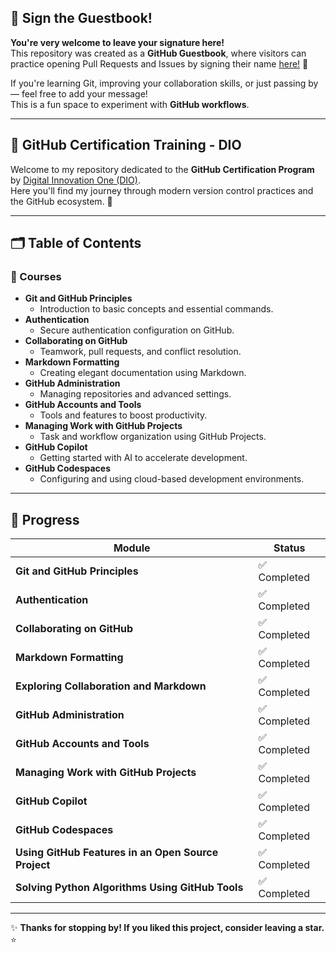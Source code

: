 ## 🤝 Sign the Guestbook!

**You're very welcome to leave your signature here!**  
This repository was created as a **GitHub Guestbook**, where visitors can practice opening Pull Requests and Issues by signing their name [here!](./Livro-de-Visitas.md) 💌

If you're learning Git, improving your collaboration skills, or just passing by — feel free to add your message!  
This is a fun space to experiment with **GitHub workflows**.

---

## 🧭 GitHub Certification Training - DIO

Welcome to my repository dedicated to the **GitHub Certification Program** by [Digital Innovation One (DIO)](https://www.dio.me/).  
Here you'll find my journey through modern version control practices and the GitHub ecosystem. 🐙

---

## 🗂️ Table of Contents

### **📖 Courses**
- **Git and GitHub Principles**  
  - Introduction to basic concepts and essential commands.
- **Authentication**  
  - Secure authentication configuration on GitHub.
- **Collaborating on GitHub**  
  - Teamwork, pull requests, and conflict resolution.
- **Markdown Formatting**  
  - Creating elegant documentation using Markdown.
- **GitHub Administration**  
  - Managing repositories and advanced settings.
- **GitHub Accounts and Tools**  
  - Tools and features to boost productivity.
- **Managing Work with GitHub Projects**  
  - Task and workflow organization using GitHub Projects.
- **GitHub Copilot**  
  - Getting started with AI to accelerate development.
- **GitHub Codespaces**  
  - Configuring and using cloud-based development environments.

---

## 🎯 Progress

| Module                                                                  | Status       |
| ----------------------------------------------------------------------- | ------------ |
| **Git and GitHub Principles**                                           | ✅ Completed |
| **Authentication**                                                     | ✅ Completed |
| **Collaborating on GitHub**                                            | ✅ Completed |
| **Markdown Formatting**                                                | ✅ Completed |
| **Exploring Collaboration and Markdown**                               | ✅ Completed |
| **GitHub Administration**                                              | ✅ Completed |
| **GitHub Accounts and Tools**                                          | ✅ Completed |
| **Managing Work with GitHub Projects**                                 | ✅ Completed |
| **GitHub Copilot**                                                     | ✅ Completed |
| **GitHub Codespaces**                                                  | ✅ Completed |
| **Using GitHub Features in an Open Source Project**                    | ✅ Completed |
| **Solving Python Algorithms Using GitHub Tools**                       | ✅ Completed |

---

✨ **Thanks for stopping by! If you liked this project, consider leaving a star.** ⭐
